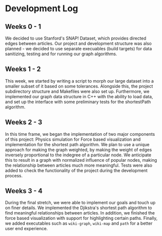 # Development Log

## Weeks 0 - 1

We decided to use Stanford's SNAP! Dataset, which provides directed edges between articles. Our project and development structure was also planned - we decided to use separate execuables (build targets) for data sanitizing, testing and for running our graph algorithms. 

## Weeks 1 - 2

This week, we started by writing a script to morph our large dataset into a smaller subset of it based on some tolerances. 
Alongside this, the project subdirectory structure and Makefiles were also set up.
Furthermore, we implemented our graph data structure in C++ with the ability to load data, and set up the interface with some preliminary tests for the shortestPath algorithm.

## Weeks 2 - 3

In this time frame, we began the implementation of two major components of this project: Physics simulation for Force based visualization and implementation for the shortest path algorithm. We plan to use a unique approach for making the graph weighted, by making the weight of edges inversely proportional to the indegree of a particular node. We anticipate this to result in a graph with normalized influence of popular nodes, making the relationship between articles much more meaningful. Tests were also added to check the functionality of the project during the development process.

## Weeks 3 - 4 

During the final stretch, we were able to implement our goals and touch up on finer details. We implemented the Djikstra's shortest path algorithm to find meaningful relationships between articles. In addition, we finished the force based visualization with support for highlighting certain paths. Finally, we added executables such as `wiki-graph`, `wiki-map` and `path` for a better user end experience.
